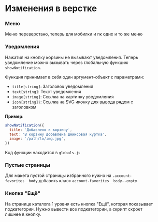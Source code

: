 # Изменения в верстке

### Меню
Меню переверстано, теперь для мобилки и пк одно и то же меню

### Уведомления
Нажатия на кнопку корзины не вызывают уведомления.
Теперь уведомление можно вызывать через глобальную функцию
`showNotification`.

Функция принимает в себя один аргумент-объект с параметрами:

- `title[string]`: Заголовок уведомления
- `text[string]`: Текст уведомления
- `image[string]`: Ссылка на картинку уведомления
- `icon[string]?`: Ссылка на SVG иконку для вывода рядом с заголовком

**Пример:**
```js
showNotification({
  title: 'Добавлено к корзину',
  text: 'В корзину добавлена джинсовая куртка',
  image: '/path/to/img.jpg',
})
```

Код функции находится в `globals.js`

### Пустые страницы
Для макета пустой страницы избранного нужно на `.account-favorites__body` добавить класс `account-favorites__body--empty`

### Кнопка "Ещё"
На странице каталога 1 уровня есть кнопка "Ещё", которая показывает подкатегории.
Нужно вывести все подкатегории, а скрипт скроет лишнее в кнопку.
